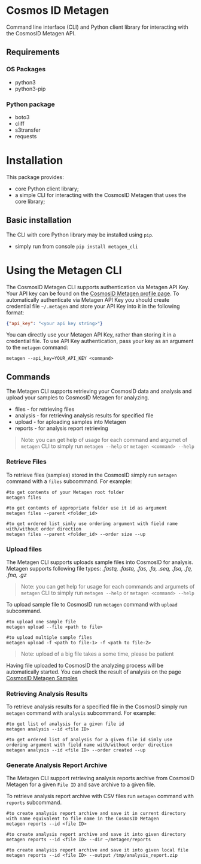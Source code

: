 # Cosmos ID Metagen

 Command line interface (CLI) and Python client library for interacting with the CosmosID Metagen API.

## Requirements

### OS Packages
* python3
* python3-pip

### Python package
* boto3
* cliff
* s3transfer
* requests

# Installation

This package provides:
* core Python client library;
* a simple CLI for interacting with the CosmosID Metagen that uses the core library;

## Basic installation
The CLI with core Python library may be installed using `pip`.
* simply run from console `pip install metagen_cli`

# Using the Metagen CLI

The CosmosID Metagen CLI supports authentication via Metagen API Key.
Your API key can be found on the [CosmosID Metagen profile page](https://www-int.cosmosid.com/settings).
To automatically authenticate via Metagen API Key you should create credential file `~/.metagen` and store your API Key into it in the following format:
```json
{"api_key": "<your api key string>"}
```
You can directly use your Metagen API Key, rather than storing it in a credential file. To use API Key authentication, pass your key as an argument to the `metagen` command:
```shell
metagen --api_key=YOUR_API_KEY <command>
```

## Commands
The Metagen CLI supports retrieving your CosmosID data and analysis and upload your samples to CosmosID Metagen for analyzing.
* files - for retrieving files
* analysis - for retrieving analysis results for specified file
* upload - for aploading samples into Metagen
* reports - for analysis report retrieving

> Note: you can get help of usage for each command and argumet of `metagen` CLI to simply run `metagen --help` or `metagen <command> --help`

### Retrieve Files
To retrieve files (samples) stored in the CosmosID simply run `metagen` command with a `files` subcommand. For example:
```shell
#to get contents of your Metagen root folder
metagen files

#to get contents of appropriate folder use it id as argument
metagen files --parent <folder_id>

#to get ordered list simly use ordering argument with field name with/without order direction
metagen files --parent <folder_id> --order size --up
```
### Upload files
The Metagen CLI supports uploads sample files into CosmosID for analysis. Metagen supports following file types:
*.fastq, .fasta, .fas, .fa, .seq, .fsa, .fq, .fna, .gz*

> Note: you can get help for usage for each commands and argumets of `metagen` CLI to simply run `metagen --help` or `metagen <command> --help`

To upload sample file to CosmosID run `metagen` command with `upload` subcommand.
```shell
#to upload one sample file
metagen upload --file <path to file>

#to upload multiple sample files
metagen upload -f <path to file-1> -f <path to file-2>
```

> Note: upload of a big file takes a some time, please be patient

Having file uploaded to CosmosID the analyzing process will be automatically started.
You can check the result of analysis on the page [CosmosID Metagen Samples](https://www-int.cosmosid.com/samples)

### Retrieving Analysis Results
To retrieve analysis results for a specified file in the CosmosID simply run `metagen` command with `analysis` subcommand. For example:
```shell
#to get list of analysis for a given file id
metagen analysis --id <file ID>

#to get ordered list of analysis for a given file id simly use ordering argument with field name with/without order direction
metagen analysis --id <file ID> --order created --up
```

### Generate Analysis Report Archive
The Metagen CLI support retrieving analysis reports archive from CosmosID Metagen for a given `File ID` and save archive to a given file.

To retrieve analysis report archive with CSV files run `metagen` command with `reports` subcommand.
```shell
#to create analysis report archive and save it in current directory with name equivalent to file name in the CosmosID Metagen
metagen reports --id <file ID>

#to create analysis report archive and save it into given directory
metagen reports --id <file ID> --dir ~/metagen/reports

#to create analysis report archive and save it into given local file
metagen reports --id <file ID> --output /tmp/analysis_report.zip
```
